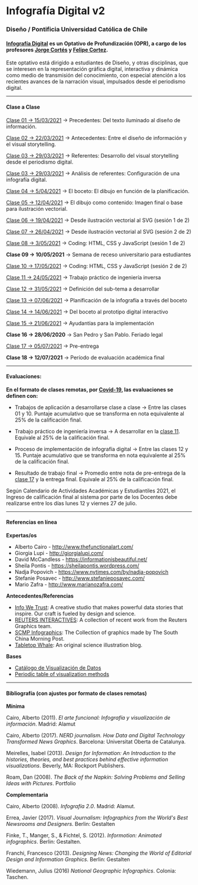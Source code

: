 # Infografía Digital v2

### Diseño / Pontificia Universidad Católica de Chile

#### [Infografía Digital](http://catalogo.uc.cl/index.php?tmpl=component&option=com_catalogo&view=programa&sigla=dno075) es un Optativo de Profundización (OPR), a cargo de los profesores [Jorge Cortés](https://cargocollective.com/jorgelcortes/) y [Felipe Cortez](http://profesor.faco.cl/).

Este optativo está dirigido a estudiantes de Diseño, y otras disciplinas, que se interesen en la representación gráfica digital, interactiva y dinámica como medio de transmisión del conocimiento, con especial atención a los recientes avances de la narración visual, impulsados desde el periodismo digital.

- - - - - - - - - -

#### Clase a Clase

[Clase 01 → 15/03/2021](https://github.com/profesorfaco/dno075-2021/tree/main/clase-01) → Precedentes: Del texto iluminado al diseño de información.

[Clase 02 → 22/03/2021](https://github.com/profesorfaco/dno075-2021/tree/main/clase-02) → Antecedentes: Entre el diseño de información y el visual storytelling.

[Clase 03 → 29/03/2021](https://github.com/profesorfaco/dno075-2021/tree/main/clase-03) → Referentes: Desarrollo del visual storytelling desde el periodismo digital.

[Clase 03 → 29/03/2021](https://github.com/profesorfaco/dno075-2021/tree/main/clase-03) → Análisis de referentes: Configuración de una infografía digital.

[Clase 04 → 5/04/2021](https://github.com/profesorfaco/dno075-2021/tree/main/clase-04) → El boceto: El dibujo en función de la planificación.

[Clase 05 → 12/04/2021](https://github.com/profesorfaco/dno075-2021/tree/main/clase-05) → El dibujo como contenido: Imagen final o base para ilustración vectorial.

[Clase 06 → 19/04/2021](https://github.com/profesorfaco/dno075-2021/tree/main/clase-06) → Desde ilustración vectorial al SVG (sesión 1 de 2)

[Clase 07 → 26/04/2021](https://github.com/profesorfaco/dno075-2021/tree/main/clase-07) → Desde ilustración vectorial al SVG (sesión 2 de 2)

[Clase 08 → 3/05/2021](https://github.com/profesorfaco/dno075-2021/tree/main/clase-08) → Coding: HTML, CSS y JavaScript (sesión 1 de 2)

**Clase 09 → 10/05/2021** → Semana de receso universitario para estudiantes

[Clase 10 → 17/05/2021](https://github.com/profesorfaco/dno075-2021/tree/main/clase-10) → Coding: HTML, CSS y JavaScript (sesión 2 de 2)

[Clase 11 → 24/05/2021](https://github.com/profesorfaco/dno075-2021/tree/main/clase-11) → Trabajo práctico de ingeniería inversa

[Clase 12 → 31/05/2021](https://github.com/profesorfaco/dno075-2021/tree/main/clase-12) → Definición del sub-tema a desarrollar

[Clase 13 → 07/06/2021](https://github.com/profesorfaco/dno075-2021/tree/main/clase-13) → Planificación de la infografía a través del boceto

[Clase 14 → 14/06/2021](https://github.com/profesorfaco/dno075-2021/tree/main/clase-14) → Del boceto al prototipo digital interactivo

[Clase 15 → 21/06/2021](https://github.com/profesorfaco/dno075-2021/tree/main/clase-15) → Ayudantías para la implementación

**Clase 16 → 28/06/2020** → San Pedro y San Pablo. Feriado legal

[Clase 17 → 05/07/2021](https://github.com/profesorfaco/dno075-2021/tree/main/clase-17) → Pre-entrega

**Clase 18 → 12/07/2021** → Período de evaluación académica final

- - - - - - - - - -

#### Evaluaciones:

**En el formato de clases remotas, por [Covid-19](https://www.uc.cl/uc-contra-el-coronavirus/), las evaluaciones se definen con:**

- Trabajos de aplicación a desarrollarse clase a clase → Entre las clases 01 y 10. Puntaje acumulativo que se transforma en nota equivalente al 25% de la calificación final. 

- Trabajo práctico de ingeniería inversa → A desarrollar en la [clase 11](https://github.com/profesorfaco/dno075-2021/tree/main/clase-11). Equivale al 25% de la calificación final.

- Proceso de implementación de infografía digital → Entre las clases 12 y 15. Puntaje acumulativo que se transforma en nota equivalente al 25% de la calificación final. 

- Resultado de trabajo final → Promedio entre nota de pre-entrega de la [clase 17](https://github.com/profesorfaco/dno075-2021/tree/main/clase-17) y la entrega final. Equivale al 25% de la calificación final.

Según Calendario de Actividades Académicas y Estudiantiles 2021, el Ingreso de calificación final al sistema por parte de los Docentes debe realizarse entre los días lunes 12 y viernes 27 de julio.

- - - - - - - - - - 

#### Referencias en línea

**Expertas/os**

- Alberto Cairo - http://www.thefunctionalart.com/
- Giorgia Lupi - http://giorgialupi.com/ 
- David McCandless - https://informationisbeautiful.net/
- Sheila Pontis - https://sheilapontis.wordpress.com/
- Nadja Popovich - https://www.nytimes.com/by/nadja-popovich
- Stefanie Posavec - http://www.stefanieposavec.com/
- Mario Zafra - http://www.marianozafra.com/

**Antecedentes/Referencias**

- [Info We Trust](https://infowetrust.com/essays): A creative studio that makes powerful data stories that inspire. Our craft is fueled by design and science.
- [REUTERS INTERACTIVES](https://graphics.reuters.com/): A collection of recent work from the Reuters Graphics team.
- [SCMP Infographics](https://www.scmp.com/infographic/): The Collection of graphics made by The South China Morning Post.
- [Tabletop Whale](http://tabletopwhale.com/): An original science illustration blog.

**Bases**

- [Catálogo de Visualización de Datos](https://datavizcatalogue.com/ES/)
- [Periodic table of visualization methods](http://www.visual-literacy.org/periodic_table/periodic_table.html )

- - - - - - - - - -

#### Bibliografía (con ajustes por formato de clases remotas)

**Mínima**

Cairo, Alberto (2011). *El arte funcional: Infografía y visualización de información*. Madrid: Alamut

Cairo, Alberto (2017). *NERD journalism. How Data and Digital Technology Transformed News Graphics*. Barcelona: Universitat Oberta de Catalunya.

Meirelles, Isabel (2013). *Design for Information: An Introduction to the histories, theories, and best practices behind effective information visualizations*. Beverly, MA: Rockport Publishers.

Roam, Dan (2008). *The Back of the Napkin: Solving Problems and Selling Ideas with Pictures*. Portfolio

**Complementaria**

Cairo, Alberto (2008). *Infografía 2.0*. Madrid: Alamut.

Errea, Javier (2017). *Visual Journalism: Infographics from the World's Best Newsrooms and Designers*. Berlin: Gestalten

Finke, T., Manger, S., & Fichtel, S. (2012). *Informotion: Animated infographics*. Berlin: Gestalten.

Franchi, Francesco (2013). *Designing News: Changing the World of Editorial Design and Information Graphics*. Berlin: Gestalten

Wiedemann, Julius (2016) *National Geographic Infographics*. Colonia: Taschen.
